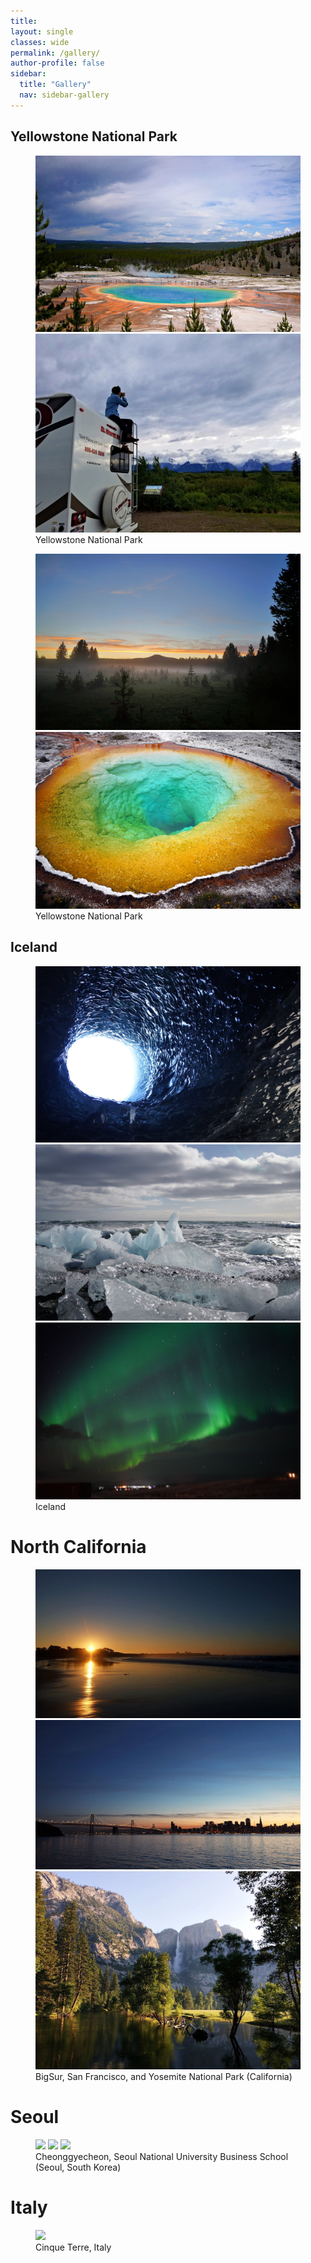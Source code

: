 ```yaml
---
title:
layout: single
classes: wide
permalink: /gallery/
author-profile: false
sidebar:
  title: "Gallery"
  nav: sidebar-gallery
---
```


## Yellowstone National Park

<figure class="half">
	<img src="/assets/images/YSN-3.jpg">
  <img src="/assets/images/YSN-4.jpg">
	<figcaption>Yellowstone National Park</figcaption>
</figure>

<figure class="half">
	<img src="/assets/images/YSN-1.jpg">
	<img src="/assets/images/YSN-2.jpg">
	<figcaption>Yellowstone National Park</figcaption>
</figure>

## Iceland

<figure class="third">
	<img src="/assets/images/ICE-1.jpg">
	<img src="/assets/images/ICE-2.jpg">
	<img src="/assets/images/ICE-3.jpg">
	<figcaption>Iceland</figcaption>
</figure>


# North California

<figure class="third">
	<img src="/assets/images/BigSur.jpg">
	<img src="/assets/images/SF.jpg">
	<img src="/assets/images/Yosemite.jpg">
	<figcaption>BigSur, San Francisco, and Yosemite National Park (California)</figcaption>
</figure>

# Seoul

<figure class="third">
	<img src="/assets/images/Seoul-1.png">
	<img src="/assets/images/Seoul-2.png">
	<img src="/assets/images/Seoul-3.png">
	<figcaption>Cheonggyecheon, Seoul National University Business School (Seoul, South Korea)</figcaption>
</figure>

# Italy

<figure>
	<img src="/assets/images/ITALY.png">
	<figcaption>Cinque Terre, Italy</figcaption>
</figure>
